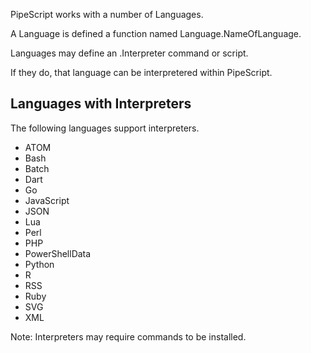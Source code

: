 PipeScript works with a number of Languages.

A Language is defined a function named Language.NameOfLanguage.

Languages may define an .Interpreter command or script.

If they do, that language can be interpretered within PipeScript.

## Languages with Interpreters

The following languages support interpreters.

* ATOM
* Bash
* Batch
* Dart
* Go
* JavaScript
* JSON
* Lua
* Perl
* PHP
* PowerShellData
* Python
* R
* RSS
* Ruby
* SVG
* XML

Note: Interpreters may require commands to be installed.
